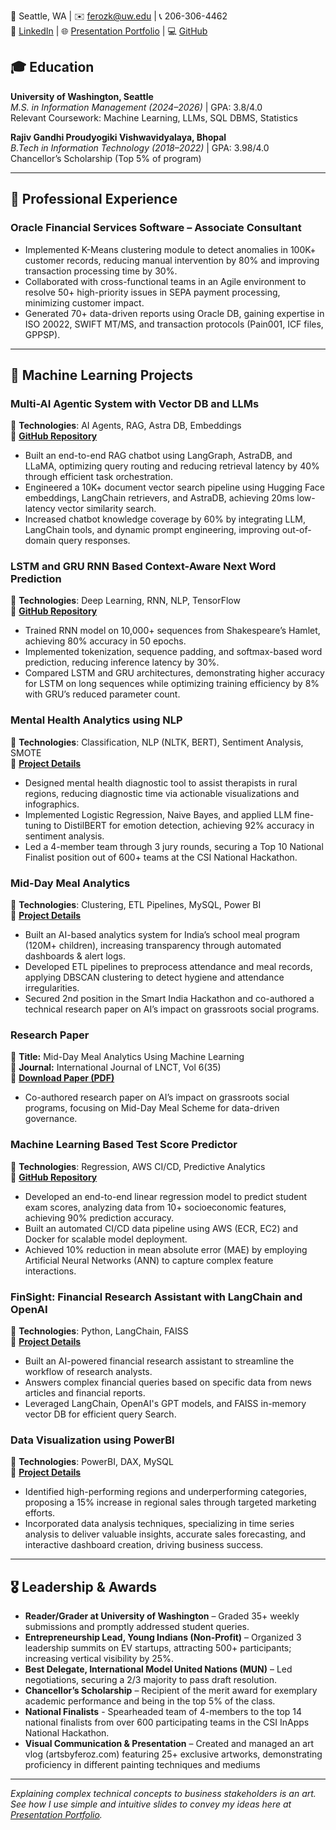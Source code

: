 📍 Seattle, WA | ✉️ ferozk@uw.edu | 📞 206-306-4462  
🔗 [LinkedIn](https://www.linkedin.com/in/ferozkhan2) | 🌐 [Presentation Portfolio](https://ferozk0333.github.io/Portfolio-Website/storytelling-and-art.html) | 💻 [GitHub](https://github.com/ferozk0333) 

## 🎓 Education  
**University of Washington, Seattle**  
*M.S. in Information Management (2024–2026)* | GPA: 3.8/4.0  
Relevant Coursework: Machine Learning, LLMs, SQL DBMS, Statistics

**Rajiv Gandhi Proudyogiki Vishwavidyalaya, Bhopal**  
*B.Tech in Information Technology (2018–2022)* | GPA: 3.98/4.0  
Chancellor’s Scholarship (Top 5% of program)

---

## 💼 Professional Experience  
### **Oracle Financial Services Software** – Associate Consultant  
- Implemented K-Means clustering module to detect anomalies in 100K+ customer records, reducing manual intervention by 80% and improving transaction processing time by 30%.
- Collaborated with cross-functional teams in an Agile environment to resolve 50+ high-priority issues in SEPA payment processing, minimizing customer impact.
- Generated 70+ data-driven reports using Oracle DB, gaining expertise in ISO 20022, SWIFT MT/MS, and transaction protocols (Pain001, ICF files, GPPSP).

---

## 📑 Machine Learning Projects  
### **Multi-AI Agentic System with Vector DB and LLMs**
🔧 **Technologies**: AI Agents, RAG, Astra DB, Embeddings  
🔗 **[GitHub Repository](https://github.com/ferozk0333/Multi-AI-Agentic-RAG-Chatbot-with-AstraDB-and-LLMs)**  
- Built an end-to-end RAG chatbot using LangGraph, AstraDB, and LLaMA, optimizing query routing and reducing retrieval latency by 40% through efficient task orchestration.
- Engineered a 10K+ document vector search pipeline using Hugging Face embeddings, LangChain retrievers, and AstraDB, achieving 20ms low-latency vector similarity search.
- Increased chatbot knowledge coverage by 60% by integrating LLM, LangChain tools, and dynamic prompt engineering, improving out-of-domain query responses.

### **LSTM and GRU RNN Based Context-Aware Next Word Prediction**
🔧 **Technologies**: Deep Learning, RNN, NLP, TensorFlow  
🔗 **[GitHub Repository](https://github.com/ferozk0333/Context-Aware-Next-Word-Prediction-Using-LSTM-and-GRU-Networks/tree/main)**  
- Trained RNN model on 10,000+ sequences from Shakespeare’s Hamlet, achieving 80% accuracy in 50 epochs.
- Implemented tokenization, sequence padding, and softmax-based word prediction, reducing inference latency by 30%.
- Compared LSTM and GRU architectures, demonstrating higher accuracy for LSTM on long sequences while optimizing training efficiency by 8% with GRU’s reduced parameter count.

### **Mental Health Analytics using NLP**
🔧 **Technologies**: Classification, NLP (NLTK, BERT), Sentiment Analysis, SMOTE  
🔗 **[Project Details](https://ferozk0333.github.io/Portfolio-Website/project1.html)**  
- Designed mental health diagnostic tool to assist therapists in rural regions, reducing diagnostic time via actionable visualizations and infographics.
- Implemented Logistic Regression, Naive Bayes, and applied LLM fine-tuning to DistilBERT for emotion detection, achieving 92% accuracy in sentiment analysis.
- Led a 4-member team through 3 jury rounds, securing a Top 10 National Finalist position out of 600+ teams at the CSI National Hackathon.

### **Mid-Day Meal Analytics**  
🔧 **Technologies**: Clustering, ETL Pipelines, MySQL, Power BI  
🔗 **[Project Details](https://ferozk0333.github.io/Portfolio-Website/project3.html)**  
- Built an AI-based analytics system for India’s school meal program (120M+ children), increasing transparency through automated dashboards & alert logs.
- Developed ETL pipelines to preprocess attendance and meal records, applying DBSCAN clustering to detect hygiene and attendance irregularities.
- Secured 2nd position in the Smart India Hackathon and co-authored a technical research paper on AI’s impact on grassroots social programs.

### **Research Paper**  
🔧 **Title:** Mid-Day Meal Analytics Using Machine Learning  
📖 **Journal:** International Journal of LNCT, Vol 6(35)  
🔗 **[Download Paper (PDF)](https://ferozk0333.github.io/Portfolio-Website/assets/MDM.pdf)**  
- Co-authored research paper on AI’s impact on grassroots social programs, focusing on Mid-Day Meal Scheme for data-driven governance.

### **Machine Learning Based Test Score Predictor**  
🔧 **Technologies**: Regression, AWS CI/CD, Predictive Analytics  
🔗 **[GitHub Repository](https://github.com/ferozk0333/Machine_Learning_based_Test_Score_Predictor_with_AWS_CI-CD_Deployment)**  
- Developed an end-to-end linear regression model to predict student exam scores, analyzing data from 10+ socioeconomic features, achieving 90% prediction accuracy.
- Built an automated CI/CD data pipeline using AWS (ECR, EC2) and Docker for scalable model deployment.
- Achieved 10% reduction in mean absolute error (MAE) by employing Artificial Neural Networks (ANN) to capture complex feature interactions.

### **FinSight: Financial Research Assistant with LangChain and OpenAI**  
🔧 **Technologies**: Python, LangChain, FAISS  
🔗 **[Project Details](https://ferozk0333.github.io/Portfolio-Website/project5.html)**  

- Built an AI-powered financial research assistant to streamline the workflow of research analysts.  
- Answers complex financial queries based on specific data from news articles and financial reports.  
- Leveraged LangChain, OpenAI's GPT models, and FAISS in-memory vector DB for efficient query Search.  

### **Data Visualization using PowerBI**  
🔧 **Technologies**: PowerBI, DAX, MySQL  
🔗 **[Project Details](https://ferozk0333.github.io/Portfolio-Website/project4.html)**  

- Identified high-performing regions and underperforming categories, proposing a 15% increase in regional sales through targeted marketing efforts.  
- Incorporated data analysis techniques, specializing in time series analysis to deliver valuable insights, accurate sales forecasting, and interactive dashboard creation, driving business success.  

---

## 🎖 Leadership & Awards  
- **Reader/Grader at University of Washington** – Graded 35+ weekly submissions and promptly addressed student queries.
- **Entrepreneurship Lead, Young Indians (Non-Profit)** – Organized 3 leadership summits on EV startups, attracting 500+ participants; increasing vertical visibility by 25%.
- **Best Delegate, International Model United Nations (MUN)** – Led negotiations, securing a 2/3 majority to pass draft resolution.
- **Chancellor’s Scholarship** – Recipient of the merit award for exemplary academic performance and being in the top 5% of the class.
- **National Finalists** - Spearheaded team of 4-members to the top 14 national finalists from over 600 participating teams in the CSI InApps National Hackathon.
- **Visual Communication & Presentation** – Created and managed an art vlog (artsbyferoz.com) featuring 25+ exclusive artworks, demonstrating proficiency in different painting techniques and mediums

---
_Explaining complex technical concepts to business stakeholders is an art. See how I use simple and intuitive slides to convey my ideas here at [Presentation Portfolio](https://ferozk0333.github.io/Portfolio-Website/storytelling-and-art.html)._
